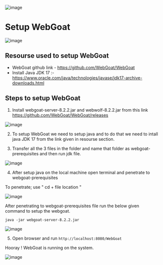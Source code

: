 ![image](https://user-images.githubusercontent.com/60937657/208461254-017f2bf1-ca45-44ea-ae43-28716fa355de.png)

# Setup WebGoat 

![image](https://user-images.githubusercontent.com/60937657/208536688-c44a1650-142d-4530-a881-956623a45537.png)

## Resourse used to setup WebGoat

- WebGoat github link - https://github.com/WebGoat/WebGoat
- Install Java JDK 17 :- https://www.oracle.com/java/technologies/javase/jdk17-archive-downloads.html 

## Steps to setup WebGoat 

1. Install webgoat-server-8.2.2.jar and webwolf-8.2.2.jar from this link https://github.com/WebGoat/WebGoat/releases

![image](https://user-images.githubusercontent.com/60937657/208531683-a67c1219-28d8-4aaa-b5b4-0e384214ad12.png)

2. To setup WebGoat we need to setup java and to do that we need to intall java JDK 17 from the link given in resourse section. 

3. Transfer all the 3 files in the folder and name that folder as webgoat-prerequisites and then run jdk file. 

![image](https://user-images.githubusercontent.com/60937657/208532192-c273343c-307e-4f1d-ad07-72ae9ca25c94.png)

4. After setup java on the local machine open terminal and penetrate to webgoat-prerequisites 

To penetrate; use " cd + file location " 

![image](https://user-images.githubusercontent.com/60937657/208532682-48eeced7-2cd2-4e8f-9256-5be1a319bdf6.png)

After penetrating to webgoat-prerequisites file run the below given command to setup the webgoat. 

```
java -jar webgoat-server-8.2.2.jar
```

![image](https://user-images.githubusercontent.com/60937657/208534329-c2e6476d-b2c2-4991-9039-7635d529f88e.png)

5. Open browser and run ``` http://localhost:8080/WebGoat ``` 

Hooray ! WebGoat is running on the system. 

![image](https://user-images.githubusercontent.com/60937657/208524436-e7c31a3e-c397-4a40-9903-6c3e0dfa858c.png)

